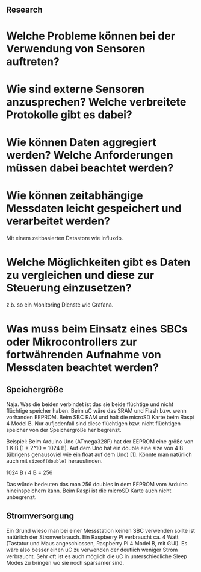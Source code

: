 ## Research

# Welche Probleme können bei der Verwendung von Sensoren auftreten?

# Wie sind externe Sensoren anzusprechen? Welche verbreitete Protokolle gibt es dabei?

# Wie können Daten aggregiert werden? Welche Anforderungen müssen dabei beachtet werden?

# Wie können zeitabhängige Messdaten leicht gespeichert und verarbeitet werden?

Mit einem zeitbasierten Datastore wie influxdb.

# Welche Möglichkeiten gibt es Daten zu vergleichen und diese zur Steuerung einzusetzen?

z.b. so ein Monitoring Dienste wie Grafana.

# Was muss beim Einsatz eines SBCs oder Mikrocontrollers zur fortwährenden Aufnahme von Messdaten beachtet werden?

## Speichergröße

Naja. Was die beiden verbindet ist das sie beide flüchtige und nicht flüchtige speicher haben. Beim uC wäre das SRAM und Flash bzw. wenn vorhanden EEPROM. Beim SBC RAM und halt die microSD Karte beim Raspi 4 Model B.
Nur aufjedenfall sind diese flüchtigen bzw. nicht flüchtigen speicher von der Speichergröße her begrenzt.

Beispiel:
Beim Arduino Uno (ATmega328P) hat der EEPROM eine größe von 1 KiB (1 * 2^10 = 1024 B).
Auf dem Uno hat ein double eine size von 4 B (übrigens genausoviel wie ein float auf dem Uno) [1]. Könnte man natürlich auch mit ```sizeof(double)``` herausfinden.

1024 B / 4 B = 256

Das würde bedeuten das man 256 doubles in dem EEPROM vom Arduino hineinspeichern kann.
Beim Raspi ist die microSD Karte auch nicht unbegrenzt.

## Stromversorgung

Ein Grund wieso man bei einer Messstation keinen SBC verwenden sollte ist natürlich der Stromverbrauch. Ein Raspberry Pi verbraucht ca. 4 Watt (Tastatur und Maus angeschlossen, Raspberry Pi 4 Model B, mit GUI).
Es wäre also besser einen uC zu verwenden der deutlich weniger Strom verbraucht. Sehr oft ist es auch möglich die uC in unterschiedliche Sleep Modes zu bringen wo sie noch sparsamer sind.

